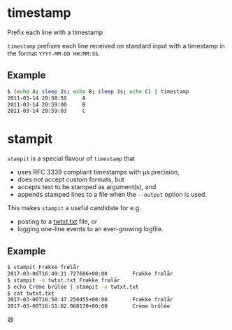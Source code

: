# timestamp

Prefix each line with a timestamp

`timestamp` prefixes each line received on standard input with a
timestamp in the format `YYYY-MM-DD HH:MM:SS`.

## Example

```sh
$ (echo A; sleep 2s; echo B; sleep 3s; echo C) | timestamp
2011-03-14 20:58:58     A
2011-03-14 20:59:00     B
2011-03-14 20:59:03     C
```

# stampit

`stampit` is a special flavour of `timestamp` that

* uses RFC 3339 compliant timestamps with µs precision,
* does _not_ accept custom formats, but
* accepts text to be stamped as argument(s), and
* appends stamped lines to a file when the `--output` option is used.

This makes `stampit` a useful candidate for e.g.

* posting to a [twtxt.txt](https://github.com/buckket/twtxt) file, or
* logging one-line events to an ever-growing logfile.

## Example

```sh
$ stampit Frække frølår
2017-03-06T16:49:21.727686+00:00        Frække frølår
$ stampit -o twtxt.txt Frække frølår
$ echo Crème brûlée | stampit -o twtxt.txt
$ cat twtxt.txt
2017-03-06T16:50:47.250455+00:00        Frække frølår
2017-03-06T16:51:02.068170+00:00        Crème brûlée
```

:smile:
